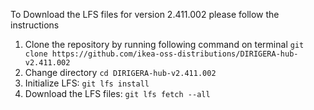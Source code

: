 To Download the LFS files for version 2.411.002 please follow the instructions

1. Clone the repository by running following command on terminal `git clone https://github.com/ikea-oss-distributions/DIRIGERA-hub-v2.411.002`
2. Change directory `cd DIRIGERA-hub-v2.411.002`
3. Initialize LFS: `git lfs install`
4. Download the LFS files: `git lfs fetch --all`

